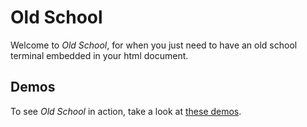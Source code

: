 # Old School

Welcome to *Old School*, for when you just need to have an old school terminal embedded in your html document.

## Demos

To see *Old School* in action, take a look at [these demos](https://ram6ler.github.io/old_school_demos/index.html).